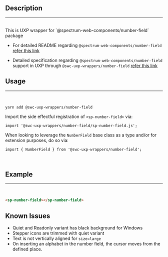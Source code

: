 ## Description

---

<br />
This is UXP wrapper for `@spectrum-web-components/number-field` package 
<br />

-   For detailed README regarding `@spectrum-web-components/number-field` [refer this link](https://www.npmjs.com/package/@spectrum-web-components/number-field/v/0.37.0)

-   Detailed specification regarding `@spectrum-web-components/number-field` support in UXP through `@swc-uxp-wrappers/number-field` [refer this link](https://developer.adobe.com/photoshop/uxp/2022/uxp-api/reference-spectrum/swc/)

## Usage

---

<br />

```
yarn add @swc-uxp-wrappers/number-field
```

Import the side effectful registration of `<sp-number-field>` via:

```
import '@swc-uxp-wrappers/number-field/sp-number-field.js';
```

When looking to leverage the `NumberField` base class as a type and/or for extension purposes, do so via:

```
import { NumberField } from '@swc-uxp-wrappers/number-field';
```

<br />

## Example

---

<br />

```html
<sp-number-field></sp-number-field>
```

## Known Issues
- Quiet and Readonly variant has black background for Windows
- Stepper icons are trimmed with quiet variant
- Text is not vertically aligned for `size=large`
- On inserting an alphabet in the number field, the cursor moves from the defined place.